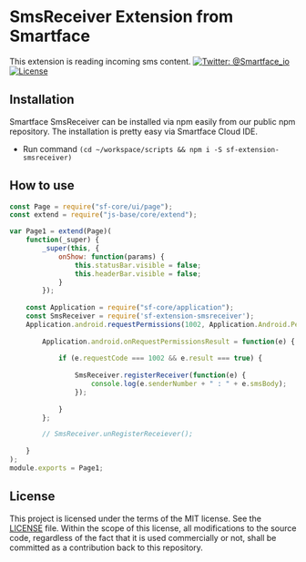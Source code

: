 # SmsReceiver Extension from Smartface
This extension is reading incoming sms content.
[![Twitter: @Smartface_io](https://img.shields.io/badge/contact-@Smartface_io-blue.svg?style=flat)](https://twitter.com/smartface_io)
[![License](https://img.shields.io/badge/license-MIT-green.svg?style=flat)](https://raw.githubusercontent.com/smartface/sf-extension-extendedlabel/master/LICENSE)

## Installation
Smartface SmsReceiver can be installed via npm easily from our public npm repository. The installation is pretty easy via Smartface Cloud IDE.

- Run command `(cd ~/workspace/scripts && npm i -S sf-extension-smsreceiver)`

## How to use

```javascript
const Page = require("sf-core/ui/page");
const extend = require("js-base/core/extend");

var Page1 = extend(Page)(
    function(_super) {
        _super(this, {
            onShow: function(params) {
                this.statusBar.visible = false;
                this.headerBar.visible = false;
            }
        });
        
    const Application = require("sf-core/application");
    const SmsReceiver = require('sf-extension-smsreceiver');
    Application.android.requestPermissions(1002, Application.Android.Permissions.RECEIVE_SMS);
            
        Application.android.onRequestPermissionsResult = function(e) {
            
            if (e.requestCode === 1002 && e.result === true) {
                
                SmsReceiver.registerReceiver(function(e) {
                    console.log(e.senderNumber + " : " + e.smsBody);
                });
                
            }
        };

        // SmsReceiver.unRegisterReceiever(); 
    
    }
);
module.exports = Page1;
```
## License
This project is licensed under the terms of the MIT license. See the [LICENSE](https://raw.githubusercontent.com/smartface/sf-extension-extendedlabel/master/LICENSE) file. Within the scope of this license, all modifications to the source code, regardless of the fact that it is used commercially or not, shall be committed as a contribution back to this repository.
